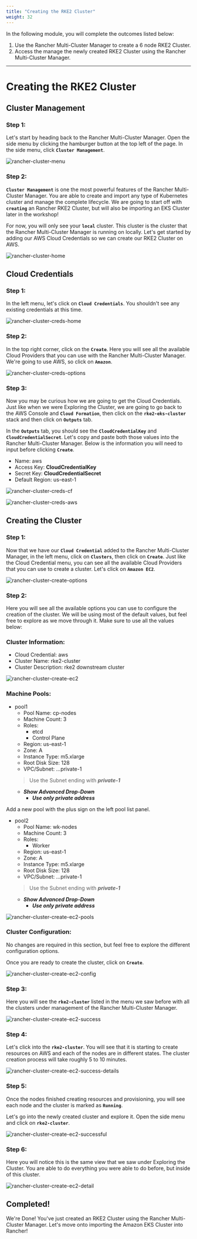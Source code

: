 ```yaml
---
title: "Creating the RKE2 Cluster"
weight: 32
---
```


In the following module, you will complete the outcomes listed below:

1. Use the Rancher Multi-Cluster Manager to create a 6 node RKE2 Cluster.
2. Access the manage the newly created RKE2 Cluster using the Rancher Multi-Cluster Manager.

---


# Creating the RKE2 Cluster

## Cluster Management

### Step 1:

Let's start by heading back to the Rancher Multi-Cluster Manager. Open the side menu by clicking the hamburger button
at the top left of the page. In the side menu, click **`Cluster Management`**.

![rancher-cluster-menu](/static/images/content/31-cluster-menu.png)

### Step 2:

 **`Cluster Management`** is one the most powerful features of the Rancher Multi-Cluster Manager. You are able to create and import any type of Kubernetes cluster and manage the complete lifecycle. We are going to start off with **`creating`** an Rancher RKE2 Cluster, but will also be importing an EKS Cluster later in the workshop! 
 
 For now, you will only see your **`local`** cluster. This cluster is the cluster that the Rancher Multi-Cluster Manager is running on locally. Let's get started by adding our AWS Cloud Credentials so we can create our RKE2 Cluster on AWS.

![rancher-cluster-home](/static/images/content/31-cluster-home.png)


## Cloud Credentials

### Step 1:

In the left menu, let's click on **`Cloud Credentials`**. You shouldn't see any existing credentials at this time.

![rancher-cluster-creds-home](/static/images/content/31-cluster-creds-home.png)

### Step 2:

In the top right corner, click on the **`Create`**. Here you will see all the available Cloud Providers that you can use with the Rancher Multi-Cluster Manager. We're going to use AWS, so click on **`Amazon`**.

![rancher-cluster-creds-options](/static/images/content/31-cluster-creds-options.png)

### Step 3:

Now you may be curious how we are going to get the Cloud Credentials. Just like when we were Exploring the Cluster, we are going to go back to the AWS Console and **`Cloud Formation`**, then click on the **`rke2-eks-cluster`** stack and then click on **`Outputs`** tab.

In the **`Outputs`** tab, you should see the **`CloudCredentialKey`** and **`CloudCredentialSecret`**. Let's copy and paste both those values into the Rancher Multi-Cluster Manager. Below is the information you will need to input before clicking **`Create`**.

* Name: aws
* Access Key: **CloudCredentialKey**
* Secret Key: **CloudCredentialSecret**
* Default Region: us-east-1

![rancher-cluster-creds-cf](/static/images/content/31-cluster-creds-cf.png)

![rancher-cluster-creds-aws](/static/images/content/31-cluster-creds-aws.png)

## Creating the Cluster

### Step 1:

Now that we have our **`Cloud Credential`** added to the Rancher Multi-Cluster Manager, in the left menu, click on **`Clusters`**, then click on **`Create`**. Just like the Cloud Credential menu, you can see all the available Cloud Providers that you can use to create a cluster. Let's click on **`Amazon EC2`**.

![rancher-cluster-create-options](/static/images/content/31-cluster-create-options.png)

### Step 2:

Here you will see all the available options you can use to configure the creation of the cluster. We will be using most of the default values, but feel free to explore as we move through it. Make sure to use all the values below:

### Cluster Information:

* Cloud Credential: aws
* Cluster Name: rke2-cluster
* Cluster Description: rke2 downstream cluster

![rancher-cluster-create-ec2](/static/images/content/31-cluster-create-ec2.png)

### Machine Pools:

* pool1
    * Pool Name: cp-nodes
    * Machine Count: 3
    * Roles:
        - etcd
        - Control Plane
    * Region: us-east-1
    * Zone: A
    * Instance Type: m5.xlarge
    * Root Disk Size: 128
    * VPC/Subnet: ...private-1
    > Use the Subnet ending with ***private-1***
    * ***Show Advanced Drop-Down***
        * ***Use only private address***

Add a new pool with the plus sign on the left pool list panel.

* pool2
    * Pool Name: wk-nodes
    * Machine Count: 3
    * Roles:
        - Worker
    * Region: us-east-1
    * Zone: A
    * Instance Type: m5.xlarge
    * Root Disk Size: 128
    * VPC/Subnet: ...private-1
    > Use the Subnet ending with ***private-1***
    * ***Show Advanced Drop-Down***
        * ***Use only private address***

![rancher-cluster-create-ec2-pools](/static/images/content/31-cluster-create-ec2-pools.png)

### Cluster Configuration:

No changes are required in this section, but feel free to explore the different configuration options.

Once you are ready to create the cluster, click on **`Create`**.

![rancher-cluster-create-ec2-config](/static/images/content/31-cluster-create-ec2-config.png)

### Step 3:

Here you will see the **`rke2-cluster`** listed in the menu we saw before with all the clusters under management of the Rancher Multi-Cluster Manager.

![rancher-cluster-create-ec2-success](/static/images/content/31-cluster-create-ec2-success.png)

### Step 4:

Let's click into the **`rke2-cluster`**. You will see that it is starting to create resources on AWS and each of the nodes are in different states. The cluster creation process will take roughly 5 to 10 minutes.

![rancher-cluster-create-ec2-success-details](/static/images/content/31-cluster-create-ec2-success-details.png)

### Step 5:

Once the nodes finished creating resources and provisioning, you will see each node and the cluster is marked as **`Running`**.

Let's go into the newly created cluster and explore it. Open the side menu and click on **`rke2-cluster`**.

![rancher-cluster-create-ec2-successful](/static/images/content/31-cluster-create-ec2-successful.png)

### Step 6:

Here you will notice this is the same view that we saw under Exploring the Cluster. You are able to do everything you were able to do before, but inside of this cluster.

![rancher-cluster-create-ec2-detail](/static/images/content/31-cluster-create-ec2-details.png)


## Completed!

We're Done! You've just created an RKE2 Cluster using the Rancher Multi-Cluster Manager. Let's move onto importing the Amazon EKS Cluster into Rancher!